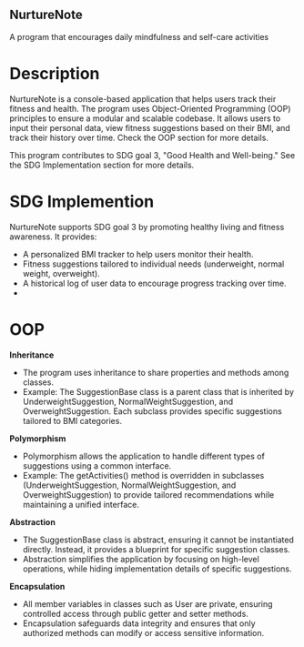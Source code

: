 ## **NurtureNote**
A program that encourages daily mindfulness and self-care activities
# **Description**
NurtureNote is a console-based application that helps users track their fitness and health. The program uses Object-Oriented Programming (OOP) principles to ensure a modular and scalable codebase. It allows users to input their personal data, view fitness suggestions based on their BMI, and track their history over time. Check the OOP section for more details.

This program contributes to SDG goal 3, "Good Health and Well-being." See the SDG Implementation section for more details.


# **SDG Implemention**
NurtureNote supports SDG goal 3 by promoting healthy living and fitness awareness. It provides:

  - A personalized BMI tracker to help users monitor their health.
  - Fitness suggestions tailored to individual needs (underweight, normal weight, overweight).
  - A historical log of user data to encourage progress tracking over time.
  - 
# **OOP**
**Inheritance**
- The program uses inheritance to share properties and methods among classes.
- Example: The SuggestionBase class is a parent class that is inherited by UnderweightSuggestion, NormalWeightSuggestion, and OverweightSuggestion. Each subclass provides specific suggestions tailored to BMI categories.

**Polymorphism**
- Polymorphism allows the application to handle different types of suggestions using a common interface.
- Example: The getActivities() method is overridden in subclasses (UnderweightSuggestion, NormalWeightSuggestion, and OverweightSuggestion) to provide tailored recommendations while maintaining a unified interface.

**Abstraction**
- The SuggestionBase class is abstract, ensuring it cannot be instantiated directly. Instead, it provides a blueprint for specific suggestion classes.
- Abstraction simplifies the application by focusing on high-level operations, while hiding implementation details of specific suggestions.

**Encapsulation**
- All member variables in classes such as User are private, ensuring controlled access through public getter and setter methods.
- Encapsulation safeguards data integrity and ensures that only authorized methods can modify or access sensitive information.
